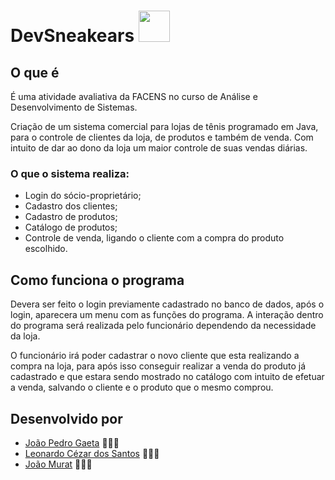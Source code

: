 # DevSneakears  <img src="https://c.tenor.com/_NuaeudRz0MAAAAi/michael-jordan-jordan.gif" href="#" width="50" height="50"  />

## O que é
É uma atividade avaliativa da FACENS no curso de Análise e Desenvolvimento de Sistemas.

Criação de um sistema comercial para lojas de tênis programado em Java, para o controle de clientes da loja, de produtos e também de venda. Com intuito de dar ao dono da loja um maior controle de suas vendas diárias.

### O que o sistema realiza: 
 - Login do sócio-proprietário;
 - Cadastro dos clientes;
 - Cadastro de produtos;
 - Catálogo de produtos;
 - Controle de venda, ligando o cliente com a compra do produto escolhido.

          
## Como funciona o programa
  
<!--- Baixe o repositorio do git;
- Abra em alguma IDE que aceite Java, como Netbeans
- Execute o programa -->
Devera ser feito o login previamente cadastrado no banco de dados, após o login, aparecera um menu com as funções do programa. A interação dentro do programa será realizada pelo funcionário dependendo da necessidade da loja.

O funcionário irá poder cadastrar o novo cliente que esta realizando a compra na loja, para após isso conseguir realizar a venda do produto já cadastrado e que estara sendo mostrado no catálogo com intuito de efetuar a venda, salvando o cliente e o produto que o mesmo comprou.

## Desenvolvido por 
- [João Pedro Gaeta](https://github.com/JPGaeta) 👨🏽‍🎓
- [Leonardo Cézar dos Santos](https://github.com/leoC9) 👨🏿‍🎓
- [João Murat](https://github.com/Osteloniz) 👨🏼‍🎓
